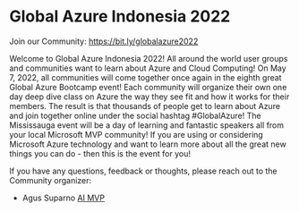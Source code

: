 Global Azure Indonesia 2022
===

Join our Community: https://bit.ly/globalazure2022

Welcome to Global Azure Indonesia 2022!
All around the world user groups and communities want to learn about Azure and Cloud Computing! On May 7, 2022, all communities will come together once again in the eighth great Global Azure Bootcamp event!
Each community will organize their own one day deep dive class on Azure the way they see fit and how it works for their members. The result is that thousands of people get to learn about Azure and join together online under the social hashtag #GlobalAzure! The Mississauga event will be a day of learning and fantastic speakers all from your local Microsoft MVP community! If you are using or considering Microsoft Azure technology and want to learn more about all the great new things you can do - then this is the event for you!


If you have any questions, feedback or thoughts, please reach out to the Community organizer:

* Agus Suparno [AI MVP](https://mugipurwokerto.or.id) 
